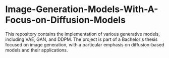 # Image-Generation-Models-With-A-Focus-on-Diffusion-Models
This repository contains the implementation of various generative models, including VAE, GAN, and DDPM. The project is part of a Bachelor's thesis focused on image generation, with a particular emphasis on diffusion-based models and their applications.
